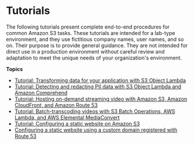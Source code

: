 # Tutorials<a name="tutorials"></a>

 The following tutorials present complete end\-to\-end procedures for common Amazon S3 tasks\. These tutorials are intended for a lab\-type environment, and they use fictitious company names, user names, and so on\. Their purpose is to provide general guidance\. They are not intended for direct use in a production environment without careful review and adaptation to meet the unique needs of your organization's environment\. 

**Topics**
+ [Tutorial: Transforming data for your application with S3 Object Lambda](tutorial-s3-object-lambda-uppercase.md)
+ [Tutorial: Detecting and redacting PII data with S3 Object Lambda and Amazon Comprehend](tutorial-s3-object-lambda-redact-pii.md)
+ [Tutorial: Hosting on\-demand streaming video with Amazon S3, Amazon CloudFront, and Amazon Route 53](tutorial-s3-cloudfront-route53-video-streaming.md)
+ [Tutorial: Batch\-transcoding videos with S3 Batch Operations, AWS Lambda, and AWS Elemental MediaConvert](tutorial-s3-batchops-lambda-mediaconvert-video.md)
+ [Tutorial: Configuring a static website on Amazon S3](HostingWebsiteOnS3Setup.md)
+ [Configuring a static website using a custom domain registered with Route 53](website-hosting-custom-domain-walkthrough.md)